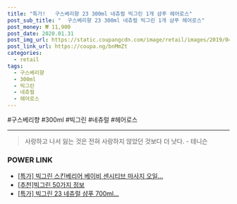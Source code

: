 ```yaml
--- 
title: "특가!   구스베리향 23 300ml 네츄럴 빅그린 1개 샴푸 헤어로스" 
post_sub_title: "  구스베리향 23 300ml 네츄럴 빅그린 1개 샴푸 헤어로스" 
post_money: ₩ 11,900 
post_date: 2020.01.31 
post_img_url: https://static.coupangcdn.com/image/retail/images/2019/04/24/5/3/c7df3ab1-8e41-4a85-9be2-9785bfab8cfa.jpg 
post_link_url: https://coupa.ng/bnMmZt 
categories: 
  - retail 
tags: 
  - 구스베리향 
  - 300ml 
  - 빅그린 
  - 네츄럴 
  - 헤어로스 
--- 
```

  #구스베리향 #300ml #빅그린 #네츄럴 #헤어로스 
<hr> 

> 사랑하고 나서 잃는 것은 전혀 사랑하지 않았던 것보다 더 낫다. - 테니슨 


### POWER LINK

* <a href="https://blog.naver.com/sakai111/221792213455" target="_blank">[특가] 빅그린 스킨베리어 베이비 센시티브 마사지 오일...</a>
* <a href="https://blog.naver.com/fasyy4321/221791046221" target="_blank">[추천]빅그린 50가지 정보</a>
* <a href="https://blog.naver.com/an0733/221791461623" target="_blank">[특가] 빅그린 23 네츄럴 샴푸 700ml...</a>
